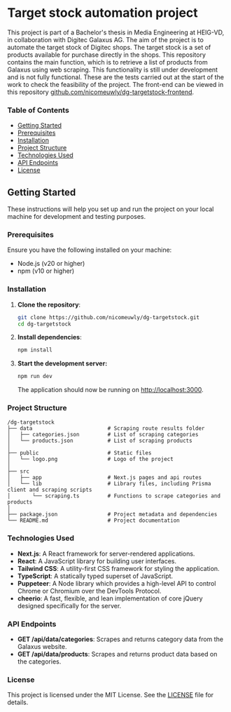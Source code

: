 # Target stock automation project

This project is part of a Bachelor's thesis in Media Engineering at HEIG-VD, in collaboration with Digitec Galaxus AG. The aim of the project is to automate the target stock of Digitec shops. The target stock is a set of products available for purchase directly in the shops. This repository contains the main function, which is to retrieve a list of products from Galaxus using web scraping. This functionality is still under development and is not fully functional. These are the tests carried out at the start of the work to check the feasibility of the project. The front-end can be viewed in this repository [github.com/nicomeuwly/dg-targetstock-frontend](https://github.com/nicomeuwly/dg-targetstock-frontend).

### Table of Contents

- [Getting Started](#getting-started)
- [Prerequisites](#prerequisites)
- [Installation](#installation)
- [Project Structure](#project-structure)
- [Technologies Used](#technologies-used)
- [API Endpoints](#api-endpoints)
- [License](#license)

## Getting Started

These instructions will help you set up and run the project on your local machine for development and testing purposes.

### Prerequisites

Ensure you have the following installed on your machine:

- Node.js (v20 or higher)
- npm (v10 or higher)

### Installation

1. **Clone the repository**:
   ```bash
   git clone https://github.com/nicomeuwly/dg-targetstock.git
   cd dg-targetstock
   ```

2. **Install dependencies**:
   ```bash
   npm install
   ```

3. **Start the development server:**

    ```sh
    npm run dev
    ```

    The application should now be running on [http://localhost:3000](http://localhost:3000).

### Project Structure

```
/dg-targetstock 
├── data                        # Scraping route results folder
│   ├── categories.json         # List of scraping categories
│   └── products.json           # List of scraping products
│
├── public                      # Static files
│   └── logo.png                # Logo of the project
│
├── src
│   ├── app                     # Next.js pages and api routes
│   └── lib                     # Library files, including Prisma client and scraping scripts
│       └── scraping.ts         # Functions to scrape categories and products
│
├── package.json                # Project metadata and dependencies
└── README.md                   # Project documentation
```

### Technologies Used

- **Next.js**: A React framework for server-rendered applications.
- **React**: A JavaScript library for building user interfaces.
- **Tailwind CSS**: A utility-first CSS framework for styling the application.
- **TypeScript**: A statically typed superset of JavaScript.
- **Puppeteer**: A Node library which provides a high-level API to control Chrome or Chromium over the DevTools Protocol.
- **cheerio**: A fast, flexible, and lean implementation of core jQuery designed specifically for the server.

### API Endpoints

- **GET /api/data/categories**: Scrapes and returns category data from the Galaxus website.
- **GET /api/data/products**: Scrapes and returns product data based on the categories.

### License

This project is licensed under the MIT License. See the [LICENSE](LICENSE) file for details.
